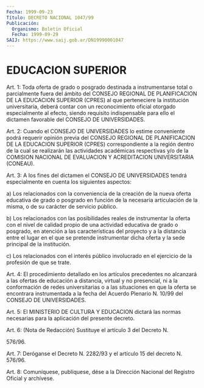 ```yaml
---
Fecha: 1999-09-23
Título: DECRETO NACIONAL 1047/99
Publicación:
  Organismo: Boletín Oficial
  Fecha: 1999-09-29
SAIJ: https://www.saij.gob.ar/DN19990001047
---
```

# EDUCACION SUPERIOR

<a id="1"></a>
Art. 1: Toda oferta de grado o posgrado destinada a instrumentarse  total o parcialmente fuera del ámbito  del  CONSEJO REGIONAL DE PLANIFICACION  DE  LA EDUCACION SUPERIOR (CPRES) al que perteneciere la institución universitaria,  deberá  contar  con  un reconocimiento  oficial  otorgado  especialmente  al efecto, siendo requisito indispensable para ello el dictamen favorable del CONSEJO DE UNIVERSIDADES.

<a id="2"></a>
Art.  2: Cuando el CONSEJO DE UNIVERSIDADES lo estime  conveniente podrá requerir opinión previa del CONSEJO REGIONAL DE PLANIFICACION DE LA EDUCACION SUPERIOR (CPRES) correspondiente a la región dentro de la cual se realizarán las actividades académicas respectivas y/o de la COMISION  NACIONAL DE EVALUACION Y ACREDITACION UNIVERSITARIA (CONEAU).

<a id="3"></a>
Art. 3: A los fines  del  dictamen  el  CONSEJO  DE  UNIVERSIDADES tendrá  especialmente  en  cuenta  los  siguientes   aspectos:

a) Los relacionados con la conveniencia de la creación  de la nueva oferta  educativa  de  grado  o posgrado en función de la necesaria articulación de la misma, o de  su  carácter  de  servicio  público.

b) Los relacionados con las posibilidades reales de instrumentar la oferta con el nivel de calidad propio de una actividad educativa de grado o posgrado, en atención a las características del proyecto  y a  la  distancia  entre el lugar en el que se pretende instrumentar dicha oferta y la sede principal de la institución.

c) Los relacionados  con  el  interés  público  involucrado  en  el ejercicio de la profesión de que se trate.

<a id="4"></a>
Art. 4: El procedimiento detallado en los artículos precedentes no alcanzará  a  las  ofertas  de  educación a distancia, virtual y no presencial, ni a la conformación  de  redes  universitarias o a las situaciones en que la oferta se encontrara instrumentada a la fecha del  Acuerdo  Plenario  N.  10/99  del  CONSEJO  DE  UNIVERSIDADES.

<a id="5"></a>
Art. 5: El  MINISTERIO  DE CULTURA Y EDUCACION dictará las normas necesarias para la aplicación del presente decreto.

<a id="6"></a>
Art. 6: (Nota de Redacción) Sustituye el artículo 3 del Decreto N.

576/96.

<a id="7"></a>
Art.  7:  Deróganse  el  Decreto  N. 2282/93 y el artículo 15 del decreto N. 576/96.

<a id="8"></a>
Art. 8: Comuníquese, publíquese, dése a la Dirección  Nacional del Registro  Oficial  y  archívese.